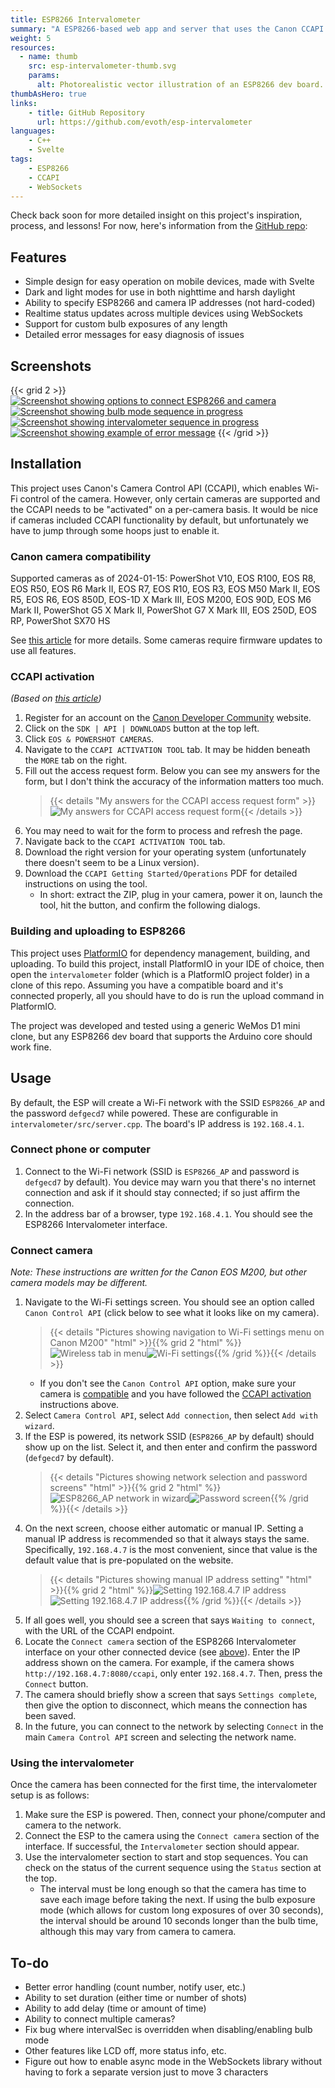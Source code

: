 ```yaml
---
title: ESP8266 Intervalometer
summary: "A ESP8266-based web app and server that uses the Canon CCAPI to trigger a series of exposures over Wi-Fi"
weight: 5
resources:
  - name: thumb
    src: esp-intervalometer-thumb.svg
    params:
      alt: Photorealistic vector illustration of an ESP8266 dev board.
thumbAsHero: true
links:
    - title: GitHub Repository
      url: https://github.com/evoth/esp-intervalometer
languages:
    - C++
    - Svelte
tags:
    - ESP8266
    - CCAPI
    - WebSockets
---
```


Check back soon for more detailed insight on this project's inspiration, process, and lessons! For now, here's information from the [GitHub repo](https://github.com/evoth/esp-intervalometer):

## Features

- Simple design for easy operation on mobile devices, made with Svelte
- Dark and light modes for use in both nighttime and harsh daylight
- Ability to specify ESP8266 and camera IP addresses (not hard-coded)
- Realtime status updates across multiple devices using WebSockets
- Support for custom bulb exposures of any length
- Detailed error messages for easy diagnosis of issues

## Screenshots

{{< grid 2 >}}
[![Screenshot showing options to connect ESP8266 and camera](screenshots/screenshot_1.png)](screenshots/screenshot_1.png)
[![Screenshot showing bulb mode sequence in progress](screenshots/screenshot_2.png)](screenshots/screenshot_2.png)
[![Screenshot showing intervalometer sequence in progress](screenshots/screenshot_3.png)](screenshots/screenshot_3.png)
[![Screenshot showing example of error message](screenshots/screenshot_4.png)](screenshots/screenshot_4.png)
{{< /grid >}}

## Installation

This project uses Canon's Camera Control API (CCAPI), which enables Wi-Fi control of the camera. However, only certain cameras are supported and the CCAPI needs to be "activated" on a per-camera basis. It would be nice if cameras included CCAPI functionality by default, but unfortunately we have to jump through some hoops just to enable it.

### Canon camera compatibility

Supported cameras as of 2024-01-15: PowerShot V10, EOS R100, EOS R8, EOS R50, EOS R6 Mark II, EOS R7, EOS R10, EOS R3, EOS M50 Mark II, EOS R5, EOS R6, EOS 850D, EOS-1D X Mark III, EOS M200, EOS 90D, EOS M6 Mark II, PowerShot G5 X Mark II, PowerShot G7 X Mark III, EOS 250D, EOS RP, PowerShot SX70 HS

See [this article](https://developers.canon-europe.com/s/article/Latest-CCAPI) for more details. Some cameras require firmware updates to use all features.

### CCAPI activation

_(Based on [this article](https://developercommunity.usa.canon.com/s/article/How-do-I-apply-for-a-development-tool-SDK-API-Etc))_

1. Register for an account on the [Canon Developer Community](https://developercommunity.usa.canon.com/s/) website.
2. Click on the `SDK | API | DOWNLOADS` button at the top left.
3. Click `EOS & POWERSHOT CAMERAS`.
4. Navigate to the `CCAPI ACTIVATION TOOL` tab. It may be hidden beneath the `MORE` tab on the right.
5. Fill out the access request form. Below you can see my answers for the form, but I don't think the accuracy of the information matters too much.
   > {{< details "My answers for the CCAPI access request form" >}}![My answers for CCAPI access request form](screenshots/ccapi_form.png){{< /details >}}
6. You may need to wait for the form to process and refresh the page.
7. Navigate back to the `CCAPI ACTIVATION TOOL` tab.
8. Download the right version for your operating system (unfortunately there doesn't seem to be a Linux version).
9. Download the `CCAPI Getting Started/Operations` PDF for detailed instructions on using the tool.
   - In short: extract the ZIP, plug in your camera, power it on, launch the tool, hit the button, and confirm the following dialogs.

### Building and uploading to ESP8266

This project uses [PlatformIO](https://platformio.org/) for dependency management, building, and uploading. To build this project, install PlatformIO in your IDE of choice, then open the `intervalometer` folder (which is a PlatformIO project folder) in a clone of this repo. Assuming you have a compatible board and it's connected properly, all you should have to do is run the upload command in PlatformIO.

The project was developed and tested using a generic WeMos D1 mini clone, but any ESP8266 dev board that supports the Arduino core should work fine.

## Usage

By default, the ESP will create a Wi-Fi network with the SSID `ESP8266_AP` and the password `defgecd7` while powered. These are configurable in `intervalometer/src/server.cpp`. The board's IP address is `192.168.4.1`.

### Connect phone or computer

1. Connect to the Wi-Fi network (SSID is `ESP8266_AP` and password is `defgecd7` by default). You device may warn you that there's no internet connection and ask if it should stay connected; if so just affirm the connection.
2. In the address bar of a browser, type `192.168.4.1`. You should see the ESP8266 Intervalometer interface.

### Connect camera

_Note: These instructions are written for the Canon EOS M200, but other camera models may be different._

1. Navigate to the Wi-Fi settings screen. You should see an option called `Canon Control API` (click below to see what it looks like on my camera).
   > {{< details "Pictures showing navigation to Wi-Fi settings menu on Canon M200" "html" >}}{{% grid 2 "html" %}}![Wireless tab in menu](screenshots/m200_menu.png)![Wi-Fi settings](screenshots/m200_wifi.png){{% /grid %}}{{< /details >}}
   - If you don't see the `Canon Control API` option, make sure your camera is [compatible](https://developers.canon-europe.com/s/article/Latest-CCAPI) and you have followed the [CCAPI activation](#ccapi-activation) instructions above.
2. Select `Camera Control API`, select `Add connection`, then select `Add with wizard`.
3. If the ESP is powered, its network SSID (`ESP8266_AP` by default) should show up on the list. Select it, and then enter and confirm the password (`defgecd7` by default).
   > {{< details "Pictures showing network selection and password screens" "html" >}}{{% grid 2 "html" %}}![ESP8266_AP network in wizard](screenshots/m200_network.png)![Password screen](screenshots/m200_password.png){{% /grid %}}{{< /details >}}
4. On the next screen, choose either automatic or manual IP. Setting a manual IP address is recommended so that it always stays the same. Specifically, `192.168.4.7` is the most convenient, since that value is the default value that is pre-populated on the website.
   > {{< details "Pictures showing manual IP address setting" "html" >}}{{% grid 2 "html" %}}![Setting 192.168.4.7 IP address](screenshots/m200_ip.png)![Setting 192.168.4.7 IP address](screenshots/m200_ip2.png){{% /grid %}}{{< /details >}}
5. If all goes well, you should see a screen that says `Waiting to connect`, with the URL of the CCAPI endpoint.
6. Locate the `Connect camera` section of the ESP8266 Intervalometer interface on your other connected device (see [above](#connect-phone-or-computer)). Enter the IP address shown on the camera. For example, if the camera shows `http://192.168.4.7:8080/ccapi`, only enter `192.168.4.7`. Then, press the `Connect` button.
7. The camera should briefly show a screen that says `Settings complete`, then give the option to disconnect, which means the connection has been saved.
8. In the future, you can connect to the network by selecting `Connect` in the main `Camera Control API` screen and selecting the network name.

### Using the intervalometer

Once the camera has been connected for the first time, the intervalometer setup is as follows:

1. Make sure the ESP is powered. Then, connect your phone/computer and camera to the network.
2. Connect the ESP to the camera using the `Connect camera` section of the interface. If successful, the `Intervalometer` section should appear.
3. Use the intervalometer section to start and stop sequences. You can check on the status of the current sequence using the `Status` section at the top.
   - The interval must be long enough so that the camera has time to save each image before taking the next. If using the bulb exposure mode (which allows for custom long exposures of over 30 seconds), the interval should be around 10 seconds longer than the bulb time, although this may vary from camera to camera.

## To-do

- Better error handling (count number, notify user, etc.)
- Ability to set duration (either time or number of shots)
- Ability to add delay (time or amount of time)
- Ability to connect multiple cameras?
- Fix bug where intervalSec is overridden when disabling/enabling bulb mode
- Other features like LCD off, more status info, etc.
- Figure out how to enable async mode in the WebSockets library without having to fork a separate version just to move 3 characters